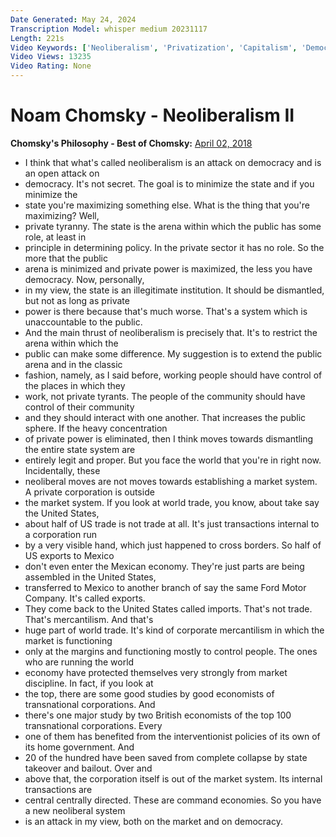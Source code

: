 ```yaml
---
Date Generated: May 24, 2024
Transcription Model: whisper medium 20231117
Length: 221s
Video Keywords: ['Neoliberalism', 'Privatization', 'Capitalism', 'Democracy', 'Chomsky', 'Noam Chomsky', 'Trade', 'Markets', 'Corporations']
Video Views: 13235
Video Rating: None
---
```


# Noam Chomsky - Neoliberalism II
**Chomsky's Philosophy - Best of Chomsky:** [April 02, 2018](https://www.youtube.com/watch?v=9awI2P0Xq8E)
*  I think that what's called neoliberalism is an attack on democracy and is an open attack on
*  democracy. It's not secret. The goal is to minimize the state and if you minimize the
*  state you're maximizing something else. What is the thing that you're maximizing? Well,
*  private tyranny. The state is the arena within which the public has some role, at least in
*  principle in determining policy. In the private sector it has no role. So the more that the public
*  arena is minimized and private power is maximized, the less you have democracy. Now, personally,
*  in my view, the state is an illegitimate institution. It should be dismantled, but not as long as private
*  power is there because that's much worse. That's a system which is unaccountable to the public.
*  And the main thrust of neoliberalism is precisely that. It's to restrict the arena within which the
*  public can make some difference. My suggestion is to extend the public arena and in the classic
*  fashion, namely, as I said before, working people should have control of the places in which they
*  work, not private tyrants. The people of the community should have control of their community
*  and they should interact with one another. That increases the public sphere. If the heavy concentration
*  of private power is eliminated, then I think moves towards dismantling the entire state system are
*  entirely legit and proper. But you face the world that you're in right now. Incidentally, these
*  neoliberal moves are not moves towards establishing a market system. A private corporation is outside
*  the market system. If you look at world trade, you know, about take say the United States,
*  about half of US trade is not trade at all. It's just transactions internal to a corporation run
*  by a very visible hand, which just happened to cross borders. So half of US exports to Mexico
*  don't even enter the Mexican economy. They're just parts are being assembled in the United States,
*  transferred to Mexico to another branch of say the same Ford Motor Company. It's called exports.
*  They come back to the United States called imports. That's not trade. That's mercantilism. And that's
*  huge part of world trade. It's kind of corporate mercantilism in which the market is functioning
*  only at the margins and functioning mostly to control people. The ones who are running the world
*  economy have protected themselves very strongly from market discipline. In fact, if you look at
*  the top, there are some good studies by good economists of transnational corporations. And
*  there's one major study by two British economists of the top 100 transnational corporations. Every
*  one of them has benefited from the interventionist policies of its own of its home government. And
*  20 of the hundred have been saved from complete collapse by state takeover and bailout. Over and
*  above that, the corporation itself is out of the market system. Its internal transactions are
*  central centrally directed. These are command economies. So you have a new neoliberal system
*  is an attack in my view, both on the market and on democracy.
